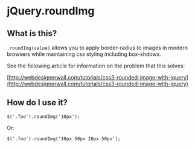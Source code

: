 jQuery.roundImg
==============

What is this?
-------------
`.roundImg(value)` allows you to apply border-radius to images in modern browsers while maintaining css styling including box-shdows.

See the following article for information on the problem that this solves:

[http://webdesignerwall.com/tutorials/css3-rounded-image-with-jquery](http://webdesignerwall.com/tutorials/css3-rounded-image-with-jquery)


How do I use it?
----------------
    $('.foo').roundImg('10px');

Or:

    $('.foo').roundImg('10px 50px 10px 50px');